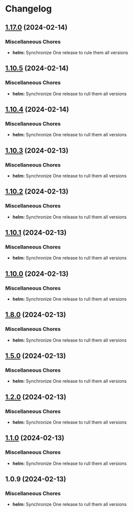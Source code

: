 # Changelog

## [1.17.0](https://github.com/bhuism/nextjstryout2/compare/helm-v1.10.5...helm-v1.17.0) (2024-02-14)


### Miscellaneous Chores

* **helm:** Synchronize One release to rule them all versions

## [1.10.5](https://github.com/bhuism/nextjstryout2/compare/helm-v1.10.4...helm-v1.10.5) (2024-02-14)


### Miscellaneous Chores

* **helm:** Synchronize One release to rull them all versions

## [1.10.4](https://github.com/bhuism/nextjstryout2/compare/helm-v1.10.3...helm-v1.10.4) (2024-02-14)


### Miscellaneous Chores

* **helm:** Synchronize One release to rull them all versions

## [1.10.3](https://github.com/bhuism/nextjstryout2/compare/helm-v1.10.2...helm-v1.10.3) (2024-02-13)


### Miscellaneous Chores

* **helm:** Synchronize One release to rull them all versions

## [1.10.2](https://github.com/bhuism/nextjstryout2/compare/helm-v1.10.1...helm-v1.10.2) (2024-02-13)


### Miscellaneous Chores

* **helm:** Synchronize One release to rull them all versions

## [1.10.1](https://github.com/bhuism/nextjstryout2/compare/helm-v1.10.0...helm-v1.10.1) (2024-02-13)


### Miscellaneous Chores

* **helm:** Synchronize One release to rull them all versions

## [1.10.0](https://github.com/bhuism/nextjstryout2/compare/helm-v1.8.0...helm-v1.10.0) (2024-02-13)


### Miscellaneous Chores

* **helm:** Synchronize One release to rull them all versions

## [1.8.0](https://github.com/bhuism/nextjstryout2/compare/helm-v1.5.0...helm-v1.8.0) (2024-02-13)


### Miscellaneous Chores

* **helm:** Synchronize One release to rull them all versions

## [1.5.0](https://github.com/bhuism/nextjstryout2/compare/helm-v1.4.0...helm-v1.5.0) (2024-02-13)


### Miscellaneous Chores

* **helm:** Synchronize One release to rull them all versions

## [1.2.0](https://github.com/bhuism/nextjstryout2/compare/helm-v1.1.0...helm-v1.2.0) (2024-02-13)


### Miscellaneous Chores

* **helm:** Synchronize One release to rull them all versions

## [1.1.0](https://github.com/bhuism/nextjstryout2/compare/helm-v1.0.9...helm-v1.1.0) (2024-02-13)


### Miscellaneous Chores

* **helm:** Synchronize One release to rull them all versions

## 1.0.9 (2024-02-13)


### Miscellaneous Chores

* **helm:** Synchronize One release to rull them all versions
